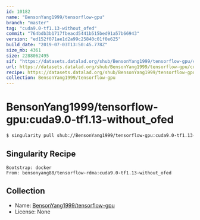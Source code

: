 ```yaml
---
id: 10182
name: "BensonYang1999/tensorflow-gpu"
branch: "master"
tag: "cuda9.0-tf1.13-without_ofed"
commit: "764bdb3b1717fbeacd5441b515bed91a57b66943"
version: "ed152f071ae1d2a99c25840c01f0e625"
build_date: "2019-07-03T13:50:45.778Z"
size_mb: 4361
size: 2288062495
sif: "https://datasets.datalad.org/shub/BensonYang1999/tensorflow-gpu/cuda9.0-tf1.13-without_ofed/2019-07-03-764bdb3b-ed152f07/ed152f071ae1d2a99c25840c01f0e625.simg"
url: https://datasets.datalad.org/shub/BensonYang1999/tensorflow-gpu/cuda9.0-tf1.13-without_ofed/2019-07-03-764bdb3b-ed152f07/
recipe: https://datasets.datalad.org/shub/BensonYang1999/tensorflow-gpu/cuda9.0-tf1.13-without_ofed/2019-07-03-764bdb3b-ed152f07/Singularity
collection: BensonYang1999/tensorflow-gpu
---
```


# BensonYang1999/tensorflow-gpu:cuda9.0-tf1.13-without_ofed

```bash
$ singularity pull shub://BensonYang1999/tensorflow-gpu:cuda9.0-tf1.13-without_ofed
```

## Singularity Recipe

```singularity
Bootstrap: docker
From: bensonyang88/tensorflow-rdma:cuda9.0-tf1.13-without_ofed
```

## Collection

 - Name: [BensonYang1999/tensorflow-gpu](https://github.com/BensonYang1999/tensorflow-gpu)
 - License: None

